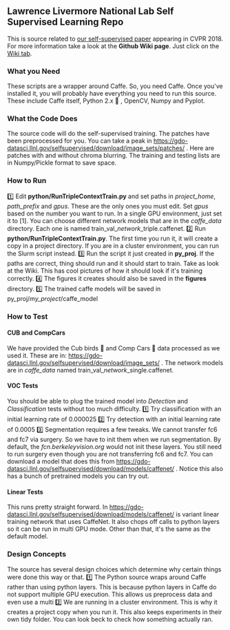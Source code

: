 ## Lawrence Livermore National Lab Self Supervised Learning Repo
This is source related to [our self-supervised paper](https://arxiv.org/abs/1711.06379) appearing in CVPR 2018. For more information take a look at the **Github Wiki page**. Just click on the [Wiki tab](https://github.com/LLNL/selfsupervised/wiki).
### What you Need
These scripts are a wrapper around Caffe. So, you need Caffe. Once you've installed it, you will probably have everything you need to run this source. These include Caffe itself, Python 2.x :snake: , OpenCV, Numpy and Pyplot. 
### What the Code Does
The source code will do the self-supervised training. The patches have been preprocessed for you. You can take a peak in https://gdo-datasci.llnl.gov/selfsupervised/download/image_sets/patches/ . Here are patches with and without chroma blurring. The training and testing lists are in Numpy/Pickle format to save space. 
### How to Run
:one: Edit **python/RunTripleContextTrain.py** and set paths in *project_home*, *path_prefix* and *gpus*. These are the only ones you must edit. Set *gpus* based on the number you want to run. In a single GPU environment, just set it to [1]. You can choose different network models that are in the *caffe_data* directory. Each one is named train_val_*network*_triple.caffenet. 
:two: Run **python/RunTripleContextTrain.py**. The first time you run it, it will create a copy in a project directory. If you are in a cluster environment, you can run the Slurm script instead. 
:three: Run the script it just created in **py_proj**. If the paths are correct, thing should run and it should start to train. Take as look at the Wiki. This has cool pictures of how it should look if it's training correctly.
:four: The figures it creates should also be saved in the **figures** directory.
:five: The trained caffe models will be saved in py_proj/*my_project*/caffe_model
### How to Test
#### CUB and CompCars
We have provided the Cub birds :hatched_chick: and Comp Cars :car: data processed as we used it. These are in: https://gdo-datasci.llnl.gov/selfsupervised/download/image_sets/ . The network models are in *caffe_data* named train_val_*network*_single.caffenet.  
#### VOC Tests
You should be able to plug the trained model into *Detection* and *Classification* tests without too much difficulty. 
:one: Try classification with an initial learning rate of 0.000025
:two: Try detection with an initial learning rate of 0.0005
:three: Segmentation requires a few tweaks. We cannot transfer fc6 and fc7 via surgery. So we have to init them when we run segmentation. By default, the *fcn.berkeleyvision.org* would not init these layers. You still need to run surgery even though you are not transferring fc6 and fc7. You can download a model that does this from https://gdo-datasci.llnl.gov/selfsupervised/download/models/caffenet/ . Notice this also has a bunch of pretrained models you can try out.  
#### Linear Tests
This runs pretty straight forward. In https://gdo-datasci.llnl.gov/selfsupervised/download/models/caffenet/ is variant linear training network that uses CaffeNet. It also chops off calls to python layers so it can be run in multi GPU mode. Other than that, it's the same as the default model. 
### Design Concepts
The source has several design choices which determine why certain things were done this way or that. 
:one: The Python source wraps around Caffe rather than using python layers. This is because python layers in Caffe do not support multiple GPU execution. This allows us preprocess data and even use a multi
:two: We are running in a cluster environment. This is why it creates a project copy when you run it. This also keeps experiments in their own tidy folder. You can look beck to check how something actually ran. 

